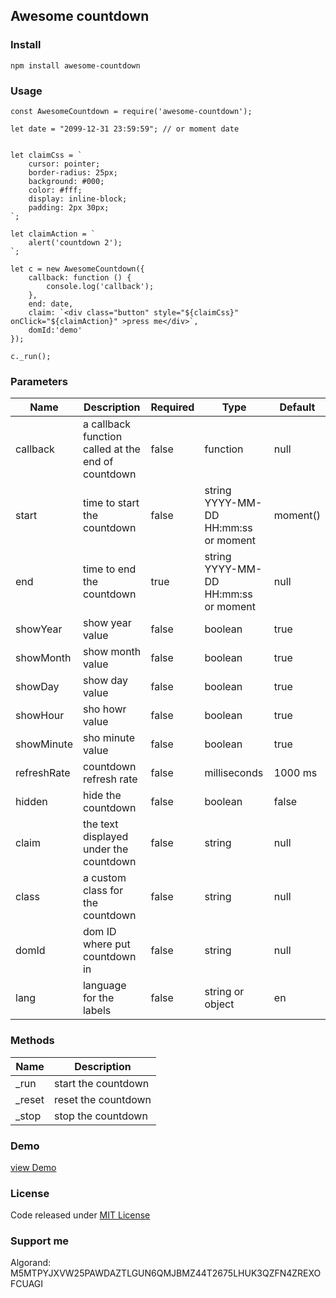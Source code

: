 ## Awesome countdown

<!-- [![npm version](https://badge.fury.io/js/awesome-countdown.svg)](https://badge.fury.io/js/awesome-countdown) -->
<!-- [![GitHub version](https://badge.fury.io/gh/mnossa%2Fawesome-countdown.svg)](https://badge.fury.io/gh/mnossa%2Fawesome-countdown) -->


### Install
`npm install awesome-countdown`


### Usage
```shell
const AwesomeCountdown = require('awesome-countdown');

let date = "2099-12-31 23:59:59"; // or moment date


let claimCss = `
    cursor: pointer;
    border-radius: 25px;
    background: #000;
    color: #fff;
    display: inline-block;
    padding: 2px 30px;
`;

let claimAction = `
    alert('countdown 2');
`;

let c = new AwesomeCountdown({
    callback: function () {
        console.log('callback');
    },
    end: date,
    claim: `<div class="button" style="${claimCss}" onClick="${claimAction}" >press me</div>`,
    domId:'demo'
});

c._run();
```


### Parameters
Name | Description | Required | Type | Default
-----|-------------|----------|------|--------
callback|a callback function called at the end of countdown|false|function|null
start|time to start the countdown|false|string YYYY-MM-DD HH:mm:ss or moment|moment()
end|time to end the countdown|true|string YYYY-MM-DD HH:mm:ss or moment|null
showYear|show year value|false|boolean|true
showMonth|show month value|false|boolean|true
showDay|show day value|false|boolean|true
showHour|sho howr value|false|boolean|true
showMinute|sho minute value|false|boolean|true
refreshRate|countdown refresh rate|false|milliseconds|1000 ms
hidden|hide the countdown|false|boolean|false
claim|the text displayed under the countdown|false|string|null
class|a custom class for the countdown|false|string|null
domId|dom ID where put countdown in|false|string|null
lang|language for the labels|false|string or object|en


### Methods
Name | Description
-----|------------
_run|start the countdown
_reset|reset the countdown
_stop|stop the countdown


### Demo
[view Demo](https://matteonossa.it/packages/awesome-countdown)


### License
Code released under [MIT License](https://github.com/mnossa/awesome-countdown/blob/master/LICENSE)


### Support me
Algorand: M5MTPYJXVW25PAWDAZTLGUN6QMJBMZ44T2675LHUK3QZFN4ZREXOFCUAGI